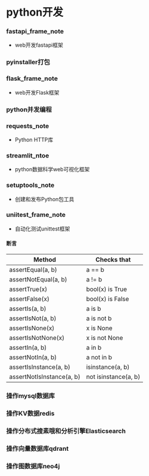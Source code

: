 # python开发

### fastapi_frame_note

* web开发fastapi框架

### pyinstaller打包

### flask_frame_note

* web开发Flask框架

### python并发编程

### requests_note

* Python HTTP库

### streamlit_ntoe

* python数据科学web可视化框架

### setuptools_note

* 创建和发布Python包工具

### uniitest_frame_note

* 自动化测试unittest框架

#### 断言

| Method                    | Checks that          |
|---------------------------|----------------------|
| assertEqual(a, b)         | a == b               |
| assertNotEqual(a, b)      | a != b               |
| assertTrue(x)             | bool(x) is True      |
| assertFalse(x)            | bool(x) is False     |
| assertIs(a, b)            | a is b               |
| assertIsNot(a, b)         | a is not b           |
| assertIsNone(x)           | x is None            |
| assertIsNotNone(x)        | x is not None        |
| assertIn(a, b)            | a in b               |
| assertNotIn(a, b)         | a not in b           |
| assertIsInstance(a, b)    | isinstance(a, b)     |
| assertNotIsInstance(a, b) | not isinstance(a, b) |

### 操作mysql数据库

### 操作KV数据redis

### 操作分布式搜素哦和分析引擎Elasticsearch

### 操作向量数据库qdrant

### 操作图数据库neo4j